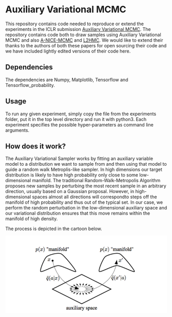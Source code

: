 # Auxiliary Variational MCMC

This repository contains code needed to reproduce or extend the experiments in the ICLR submission [Auxiliary Variational MCMC]().
The repository contains code both to draw samples using Auxiliary Variational MCMC and also [A-NICE-MCMC]() and [L2HMC](). We
would like to extend their thanks to the authors of both these papers for open sourcing their code and we have included lightly
edited versions of their code here.

## Dependencies

The dependencies are Numpy, Matplotlib, Tensorflow and Tensorflow_probability.

## Usage

To run any given experiment, simply copy the file from the experiments folder, put it in the top level directory and run it with python3.
Each experiment specifies the possible hyper-parameters as command line arguments.

## How does it work? 

The Auxiliary Variational Sampler works by fitting an auxiliary variable model to a distribution we want to sample from and
then using that model to guide a random walk Metroplis-like sampler. In high dimensions our target distribution is likely to 
have high probability only close to some low-dimensional manifold. The traditional Random-Walk-Metropolis Algorithm proposes
new samples by perturbing the most recent sample in an arbitrary direction, usually based on a Gaussian proposal.
However, in high-dimensional spaces almost all directions will correspondto steps off the manifold of high probability
and thus out of the typical set. In our case, we perform the random perturbation in the low-dimensional auxiliary space 
and our variational distribution ensures that this move remains within the manifold of high density.

The process is depicted in the cartoon below.

![cartoon](figs/cartoon.png)